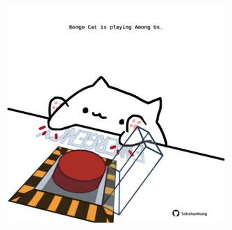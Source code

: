 <!-- built at 10/02/2022, 03:00:57 UTC -->
<p align="center">
  <img width="500" height="500" src="./ReadmeImage.svg">
</p>
